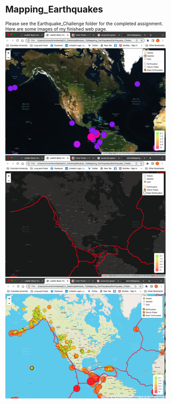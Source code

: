 # Mapping_Earthquakes

Please see the Earthquake_Challenge folder for the completed assignment. Here are some images of my finished web page.
![](https://github.com/vjtrom/Mapping_Earthquakes/blob/main/images/Screen%20Shot%202022-10-22%20at%206.00.07%20PM.png)
![](https://github.com/vjtrom/Mapping_Earthquakes/blob/main/images/Screen%20Shot%202022-10-22%20at%206.00.22%20PM.png)
![](https://github.com/vjtrom/Mapping_Earthquakes/blob/main/images/Screen%20Shot%202022-10-22%20at%205.59.53%20PM.png)
